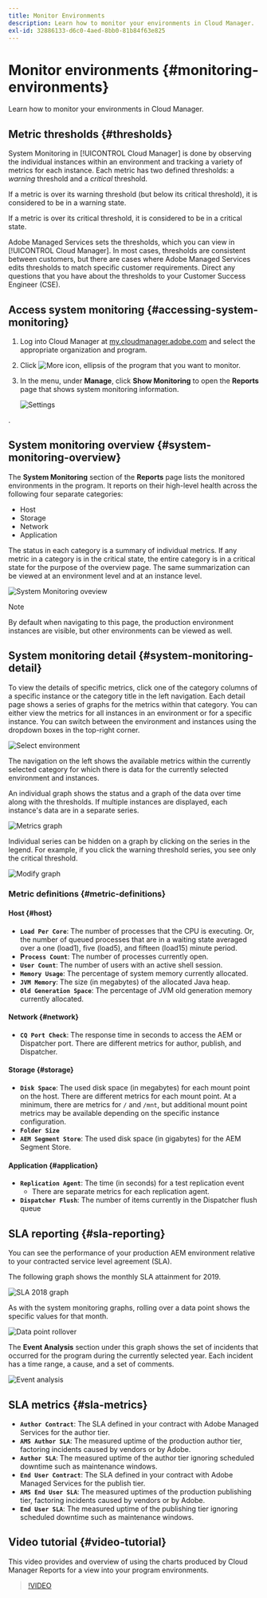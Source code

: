 ```yaml
---
title: Monitor Environments
description: Learn how to monitor your environments in Cloud Manager.
exl-id: 32886133-d6c0-4aed-8bb0-81b84f63e825
---
```


# Monitor environments {#monitoring-environments}

Learn how to monitor your environments in Cloud Manager.

## Metric thresholds {#thresholds}

System Monitoring in [!UICONTROL Cloud Manager] is done by observing the individual instances within an environment and tracking a variety of metrics for each instance. Each metric has two defined thresholds: a *warning* threshold and a *critical* threshold. 

If a metric is over its warning threshold (but below its critical threshold), it is considered to be in a warning state. 

If a metric is over its critical threshold, it is considered to be in a critical state. 

Adobe Managed Services sets the thresholds, which you can view in [!UICONTROL Cloud Manager]. In most cases, thresholds are consistent between customers, but there are cases where Adobe Managed Services edits thresholds to match specific customer requirements. Direct any questions that you have about the thresholds to your Customer Success Engineer (CSE).

## Access system monitoring {#accessing-system-monitoring}

1. Log into Cloud Manager at [my.cloudmanager.adobe.com](https://my.cloudmanager.adobe.com) and select the appropriate organization and program.

1. Click ![More icon, ellipsis](https://spectrum.adobe.com/static/icons/workflow_18/Smock_More_18_N.svg) of the program that you want to monitor.
1. In the menu, under **Manage**, click **Show Monitoring** to open the **Reports** page that shows system monitoring information.
 
   ![Settings](/help/assets/first-timea1.png)

.

## System monitoring overview {#system-monitoring-overview}

The **System Monitoring** section of the **Reports** page lists the monitored environments in the program. It reports on their high-level health across the following four separate categories:

* Host
* Storage
* Network
* Application

The status in each category is a summary of individual metrics. If any metric in a category is in the critical state, the entire category is in a critical state for the purpose of the overview page. The same summarization can be viewed at an environment level and at an instance level. 

![System Monitoring oveview](/help/assets/System-Monitoring-Reports.png)

>[!NOTE]
>
>By default when navigating to this page, the production environment instances are visible, but other environments can be viewed as well.

## System monitoring detail {#system-monitoring-detail}

To view the details of specific metrics, click one of the category columns of a specific instance or the category title in the left navigation. Each detail page shows a series of graphs for the metrics within that category. You can either view the metrics for all instances in an environment or for a specific instance. You can switch between the environment and instances using the dropdown boxes in the top-right corner.

![Select environment](/help/assets/System_Monitoring1.png)

The navigation on the left shows the available metrics within the currently selected category for which there is data for the currently selected environment and instances.

An individual graph shows the status and a graph of the data over time along with the thresholds. If multiple instances are displayed, each instance's data are in a separate series.

![Metrics graph](/help/assets/Monitoring_Graphs1.png)

Individual series can be hidden on a graph by clicking on the series in the legend. 
For example, if you click the warning threshold series, you see only the critical threshold.

![Modify graph](/help/assets/Monitoring_Graphs2.png)

### Metric definitions {#metric-definitions}

#### Host {#host}

* **`Load Per Core`**: The number of processes that the CPU is executing. Or, the number of queued processes that are in a waiting state averaged over a one (load1), five (load5), and fifteen (load15) minute period.
* **P`rocess Count`**: The number of processes currently open.
* **`User Count`**: The number of users with an active shell session.
* **`Memory Usage`**: The percentage of system memory currently allocated.
* **`JVM Memory`**: The size (in megabytes) of the allocated Java heap.
* **`Old Generation Space`**: The percentage of JVM old generation memory currently allocated.

#### Network {#network}

* **`CQ Port Check`**: The response time in seconds to access the AEM or Dispatcher port. There are different metrics for author, publish, and Dispatcher.

#### Storage {#storage}

* **`Disk Space`**: The used disk space (in megabytes) for each mount point on the host. There are different metrics for each mount point. At a minimum, there are metrics for `/` and `/mnt`, but additional mount point metrics may be available depending on the specific instance configuration.
* **`Folder Size`**
* **`AEM Segment Store`**: The used disk space (in gigabytes) for the AEM Segment Store.

#### Application {#application}

* **`Replication Agent`**: The time (in seconds) for a test replication event
  * There are separate metrics for each replication agent.
* **`Dispatcher Flush`**: The number of items currently in the Dispatcher flush queue

## SLA reporting {#sla-reporting}

You can see the performance of your production AEM environment relative to your contracted service level agreement (SLA).

The following graph shows the monthly SLA attainment for 2019.

![SLA 2018 graph](/help/assets/SLA-Reports-one.png)

As with the system monitoring graphs, rolling over a data point shows the specific values for that month.

![Data point rollover](/help/assets/SLA-Reports-two.png)

The **Event Analysis** section under this graph shows the set of incidents that occurred for the program during the currently selected year. Each incident has a time range, a cause, and a set of comments.

![Event analysis](/help/assets/sla-reporting3.png)

## SLA metrics {#sla-metrics}

* **`Author Contract`**: The SLA defined in your contract with Adobe Managed Services for the author tier.
* **`AMS Author SLA`**: The measured uptime of the production author tier, factoring incidents caused by vendors or by Adobe.
* **`Author SLA`**: The measured uptime of the author tier ignoring scheduled downtime such as maintenance windows.
* **`End User Contract`**: The SLA defined in your contract with Adobe Managed Services for the publish tier.
* **`AMS End User SLA`**: The measured uptimes of the production publishing tier, factoring incidents caused by vendors or by Adobe.
* **`End User SLA`**: The measured uptime of the publishing tier ignoring scheduled downtime such as maintenance windows.

## Video tutorial {#video-tutorial}

This video provides and overview of using the charts produced by Cloud Manager Reports for a view into your program environments.

>[!VIDEO](https://video.tv.adobe.com/v/26315/)
